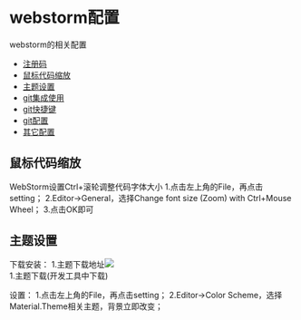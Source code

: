 # webstorm配置

webstorm的相关配置
* [注册码](#注册码)
* [鼠标代码缩放](#鼠标代码缩放)
* [主题设置](#ctrl+主题设置)
* [git集成使用](#git集成使用)
* [git快捷键](#git快捷键)
* [git配置](#git配置)
* [其它配置](#其它配置)


## 鼠标代码缩放

WebStorm设置Ctrl+滚轮调整代码字体大小
1.点击左上角的File，再点击setting；
2.Editor->General，选择Change font size (Zoom) with Ctrl+Mouse Wheel；
3.点击OK即可

## 主题设置

下载安装：
1.主题下载地址![](HTTP:BAIDU)  
1.主题下载(开发工具中下载)

设置：
1.点击左上角的File，再点击setting；
2.Editor->Color Scheme，选择Material.Theme相关主题，背景立即改变；
